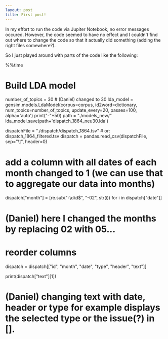 ```yaml
---
layout: post
title: First post!
---
```

In my effort to run the code via Jupiter Notebook, no error messages occured. However, the code seemed to have no effect and I couldn't find out where to change the code so that it actually did something (adding the right files somewhere?). 

So I just played around with parts of the code like the following:

%%time
 # Build LDA model
 number_of_topics = 30 # (Daniel) changed to 30
 lda_model = gensim.models.LdaModel(corpus=corpus,
                                    id2word=dictionary,
                                    num_topics=number_of_topics,
                                    update_every=20,
                                    passes=100,
                                    alpha='auto')
 print("-"*50)
 path = "./models_new/"
 lda_model.save(path+'dispatch_1864_neu30.lda')
 
 
 dispatchFile = "./dispatch/dispatch_1864.tsv" # or: dispatch_1864_filtered.tsv
dispatch = pandas.read_csv(dispatchFile, sep="\t", header=0)

# add a column with all dates of each month changed to 1 (we can use that to aggregate our data into months)
dispatch["month"] = [re.sub("-\d\d$", "-02", str(i)) for i in dispatch["date"]]

# (Daniel) here I changed the months by replacing 02 with 05...

# reorder columns
dispatch = dispatch[["id", "month", "date", "type", "header", "text"]]

print(dispatch["text"][1])

# (Daniel) changing text with date, header or type for example displays the selected type or the issue(?) in [].



